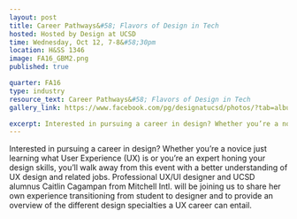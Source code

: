 ```yaml
---
layout: post
title: Career Pathways&#58; Flavors of Design in Tech
hosted: Hosted by Design at UCSD
time: Wednesday, Oct 12, 7-8&#58;30pm
location: H&SS 1346
image: FA16_GBM2.png
published: true

quarter: FA16
type: industry
resource_text: Career Pathways&#58; Flavors of Design in Tech
gallery_link: https://www.facebook.com/pg/designatucsd/photos/?tab=album&album_id=1773834816190315

excerpt: Interested in pursuing a career in design? Whether you’re a novice just learning what User Experience (UX) is or you’re an expert honing your design skills, you’ll walk away from this event with a better understanding of UX design and related jobs. Professional UX/UI designer and UCSD alumnus Caitlin Cagampan from Mitchell Intl. will be joining us to share her own experience transitioning from student to designer and to provide an overview of the different design specialties a UX career can entail.
---
```

Interested in pursuing a career in design? Whether you’re a novice just learning what User Experience (UX) is or you’re an expert honing your design skills, you’ll walk away from this event with a better understanding of UX design and related jobs. Professional UX/UI designer and UCSD alumnus Caitlin Cagampan from Mitchell Intl. will be joining us to share her own experience transitioning from student to designer and to provide an overview of the different design specialties a UX career can entail.